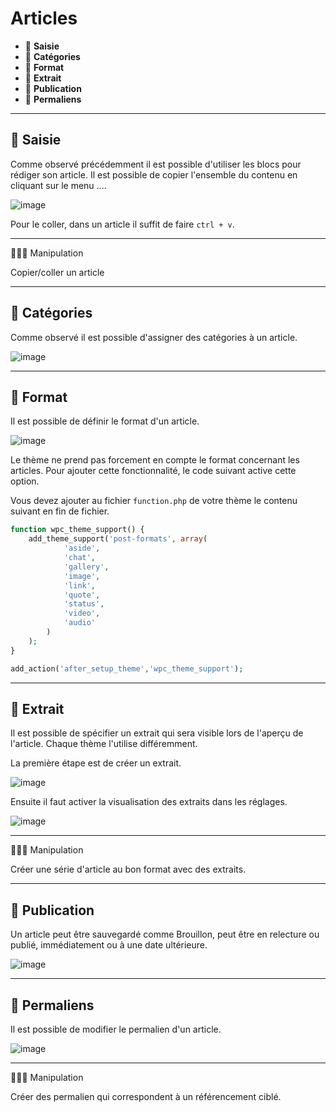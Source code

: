 # Articles
* 🔖 **Saisie**
* 🔖 **Catégories**
* 🔖 **Format**
* 🔖 **Extrait**
* 🔖 **Publication**
* 🔖 **Permaliens**

___

## 📑 Saisie

Comme observé précédemment il est possible d'utiliser les blocs pour rédiger son article. Il est possible de copier l'ensemble du contenu en cliquant sur le menu ....

![image](https://raw.githubusercontent.com/seeren-training/Wordpress/master/wiki/resources/copy-article.png)

Pour le coller, dans un article il suffit de faire `ctrl + v`.

___

👨🏻‍💻 Manipulation

Copier/coller un article

___

## 📑 Catégories

Comme observé il est possible d'assigner des catégories à un article.

![image](https://raw.githubusercontent.com/seeren-training/Wordpress/master/wiki/resources/article-category.png)

___

## 📑 Format

Il est possible de définir le format d'un article.


![image](https://raw.githubusercontent.com/seeren-training/Wordpress/master/wiki/resources/format.png)

Le thème ne prend pas forcement en compte le format concernant les articles. Pour ajouter cette fonctionnalité, le code suivant active cette option.

Vous devez ajouter au fichier `function.php` de votre thème le contenu suivant en fin de fichier.
```php
function wpc_theme_support() {
    add_theme_support('post-formats', array(
			'aside',
			'chat',
			'gallery',
			'image',
			'link',
			'quote',
			'status',
			'video',
			'audio'
		)
	);
}

add_action('after_setup_theme','wpc_theme_support');
```

___

## 📑 Extrait

Il est possible de spécifier un extrait qui sera visible lors de l'aperçu de l'article. Chaque thème l'utilise différemment.

La première étape est de créer un extrait.

![image](https://raw.githubusercontent.com/seeren-training/Wordpress/master/wiki/resources/extrait.png)

Ensuite il faut activer la visualisation des extraits dans les réglages.

![image](https://raw.githubusercontent.com/seeren-training/Wordpress/master/wiki/resources/extrait-activer.png)

___

👨🏻‍💻 Manipulation

Créer une série d'article au bon format avec des extraits.

___

## 📑 Publication

Un article peut être sauvegardé comme Brouillon, peut être en relecture ou publié, immédiatement ou à une date ultérieure.

![image](https://raw.githubusercontent.com/seeren-training/Wordpress/master/wiki/resources/publicatio.png)

___

## 📑 Permaliens

Il est possible de modifier le permalien d'un article.


![image](https://raw.githubusercontent.com/seeren-training/Wordpress/master/wiki/resources/permalien.png)

___

👨🏻‍💻 Manipulation

Créer des permalien qui correspondent à un référencement ciblé.